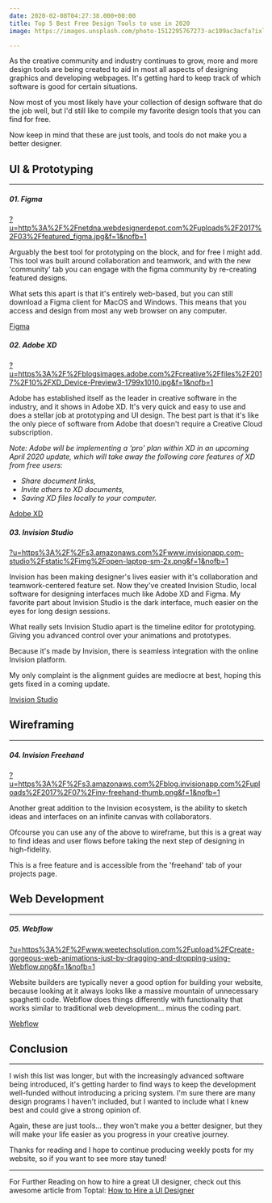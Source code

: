 ```yaml
---
date: 2020-02-08T04:27:38.000+00:00
title: Top 5 Best Free Design Tools to use in 2020
image: https://images.unsplash.com/photo-1512295767273-ac109ac3acfa?ixlib=rb-1.2.1&ixid=eyJhcHBfaWQiOjEyMDd9&auto=format&fit=crop&w=1575&q=80

---
```

As the creative community and industry continues to grow, more and more design tools are being created to aid in most all aspects of designing graphics and developing webpages. It's getting hard to keep track of which software is good for certain situations.

Now most of you most likely have your collection of design software that do the job well, but I'd still like to compile my favorite design tools that you can find for free.

Now keep in mind that these are just tools, and tools do not make you a better designer.

## UI & Prototyping

***

##### 01. Figma

[?u=http%3A%2F%2Fnetdna.webdesignerdepot.com%2Fuploads%2F2017%2F03%2Ffeatured_figma.jpg&f=1&nofb=1](https://external-content.duckduckgo.com/iu/?u=http%3A%2F%2Fnetdna.webdesignerdepot.com%2Fuploads%2F2017%2F03%2Ffeatured_figma.jpg&f=1&nofb=1 "?u=http%3A%2F%2Fnetdna.webdesignerdepot.com%2Fuploads%2F2017%2F03%2Ffeatured_figma.jpg&f=1&nofb=1")

Arguably the best tool for prototyping on the block, and for free I might add. This tool was built around collaboration and teamwork, and with the new 'community' tab you can engage with the figma community by re-creating featured designs.

What sets this apart is that it's entirely web-based, but you can still download a Figma client for MacOS and Windows. This means that you access and design from most any web browser on any computer.

[Figma](figma.com)

##### 02. Adobe XD

[?u=https%3A%2F%2Fblogsimages.adobe.com%2Fcreative%2Ffiles%2F2017%2F10%2FXD_Device-Preview3-1799x1010.jpg&f=1&nofb=1](https://external-content.duckduckgo.com/iu/?u=https%3A%2F%2Fblogsimages.adobe.com%2Fcreative%2Ffiles%2F2017%2F10%2FXD_Device-Preview3-1799x1010.jpg&f=1&nofb=1 "?u=https%3A%2F%2Fblogsimages.adobe.com%2Fcreative%2Ffiles%2F2017%2F10%2FXD_Device-Preview3-1799x1010.jpg&f=1&nofb=1")

Adobe has established itself as the leader in creative software in the industry, and it shows in Adobe XD. It's very quick and easy to use and does a stellar job at prototyping and UI design. The best part is that it's like the only piece of software from Adobe that doesn't require a Creative Cloud subscription.

_Note: Adobe will be implementing a 'pro' plan within XD in an upcoming April 2020 update, which will take away the following core features of XD from free users:_

* _Share document links,_
* _Invite others to XD documents,_
* _Saving XD files locally to your computer._

[Adobe XD](https://www.adobe.com/products/xd.html)

##### 03. Invision Studio

[?u=https%3A%2F%2Fs3.amazonaws.com%2Fwww.invisionapp.com-studio%2Fstatic%2Fimg%2Fopen-laptop-sm-2x.png&f=1&nofb=1](https://external-content.duckduckgo.com/iu/?u=https%3A%2F%2Fs3.amazonaws.com%2Fwww.invisionapp.com-studio%2Fstatic%2Fimg%2Fopen-laptop-sm-2x.png&f=1&nofb=1 "?u=https%3A%2F%2Fs3.amazonaws.com%2Fwww.invisionapp.com-studio%2Fstatic%2Fimg%2Fopen-laptop-sm-2x.png&f=1&nofb=1")

Invision has been making designer's lives easier with it's collaboration and teamwork-centered feature set. Now they've created Invision Studio, local software for designing interfaces much like Adobe XD and Figma. My favorite part about Invision Studio is the dark interface, much easier on the eyes for long design sessions.

What really sets Invision Studio apart is the timeline editor for prototyping. Giving you advanced control over your animations and prototypes.

Because it's made by Invision, there is seamless integration with the online Invision platform.

My only complaint is the alignment guides are mediocre at best, hoping this gets fixed in a coming update.

[Invision Studio](https://www.invisionapp.com/studio)

## Wireframing

***

##### 04. Invision Freehand

[?u=https%3A%2F%2Fs3.amazonaws.com%2Fblog.invisionapp.com%2Fuploads%2F2017%2F07%2Finv-freehand-thumb.png&f=1&nofb=1](https://external-content.duckduckgo.com/iu/?u=https%3A%2F%2Fs3.amazonaws.com%2Fblog.invisionapp.com%2Fuploads%2F2017%2F07%2Finv-freehand-thumb.png&f=1&nofb=1 "?u=https%3A%2F%2Fs3.amazonaws.com%2Fblog.invisionapp.com%2Fuploads%2F2017%2F07%2Finv-freehand-thumb.png&f=1&nofb=1")

Another great addition to the Invision ecosystem, is the ability to sketch ideas and interfaces on an infinite canvas with collaborators.

Ofcourse you can use any of the above to wireframe, but this is a great way to find ideas and user flows before taking the next step of designing in high-fidelity.

This is a free feature and is accessible from the 'freehand' tab of your projects page.

## Web Development

***

##### 05. Webflow

[?u=https%3A%2F%2Fwww.weetechsolution.com%2Fupload%2FCreate-gorgeous-web-animations-just-by-dragging-and-dropping-using-Webflow.png&f=1&nofb=1](https://external-content.duckduckgo.com/iu/?u=https%3A%2F%2Fwww.weetechsolution.com%2Fupload%2FCreate-gorgeous-web-animations-just-by-dragging-and-dropping-using-Webflow.png&f=1&nofb=1 "?u=https%3A%2F%2Fwww.weetechsolution.com%2Fupload%2FCreate-gorgeous-web-animations-just-by-dragging-and-dropping-using-Webflow.png&f=1&nofb=1")

Website builders are typically never a good option for building your website, because looking at it always looks like a massive mountain of unnecessary spaghetti code. Webflow does things differently with functionality that works similar to traditional web development... minus the coding part.

[Webflow](https://webflow.com/?rfsn=3746645.054f6a)

## Conclusion

***

I wish this list was longer, but with the increasingly advanced software being introduced, it's getting harder to find ways to keep the development well-funded without introducing a pricing system. I'm sure there are many design programs I haven't included, but I wanted to include what I knew best and could give a strong opinion of.

Again, these are just tools... they won't make you a better designer, but they will make your life easier as you progress in your creative journey.

Thanks for reading and I hope to continue producing weekly posts for my website, so if you want to see more stay tuned!

***

For Further Reading on how to hire a great UI designer, check out this awesome article from Toptal: [How to Hire a UI Designer](https://www.toptal.com/designers/ui#hiring-guide "How to Hire a UI Designer")